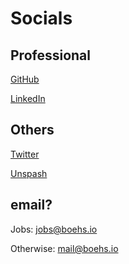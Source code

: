 # Socials

## Professional

[GitHub](https://github.com/boehs)

[LinkedIn]()

## Others

[Twitter]()

[Unspash](unsplash.com/@evvn)

## email?

Jobs: jobs@boehs.io

Otherwise: mail@boehs.io